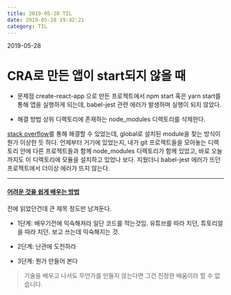 ```yaml
---
title: 2019-05-28 TIL
date: 2019-05-28 19:42:21
category: TIL
---
```

2019-05-28

# CRA로 만든 앱이 start되지 않을 때

- 문제점
create-react-app 으로 만든 프로젝트에서 npm start 혹은 yarn start를 통해 앱을 실행하게 되는데, babel-jest 관련 에러가 발생하며 실행이 되지 않았다.

- 해결 방법
상위 디렉토리에 존재하는 node_modules 디렉토리를 삭제한다.

[stack overflow](https://stackoverflow.com/questions/53089122/issue-with-babel-jest-dependency-when-running-npm-start-in-a-react-app/53093421)를 통해 해결할 수 있었는데,
global로 설치된 module을 찾는 방식이 뭔가 이상한 듯 하다.
언제부터 거기에 있었는지, 내가 git 프로젝트들을 모아놓는 디렉토리 안에 다른 프로젝트들과 함께 node_modules 디렉토리가 함께 있었고, 바로 오늘까지도 이 디렉토리에 모듈을 설치하고 있었나 보다.
지웠더니 babel-jest 에러가 뜨던 프로젝트에서 더이상 에러가 뜨지 않는다.


---

#### [어려운 것을 쉽게 배우는 방법](http://www.moreagile.net/2016/02/learning-new-stuff.html)
전에 읽었던건데 큰 제목 정도만 남겨둔다.

- 1단계: 배우기전에 익숙해져라
일단 코드를 적는것임. 유튜브를 따라 치던, 튜토리얼을 따라 치던. 보고 쓰는데 익숙해지는 것.

- 2단계: 난관에 도전하라

- 3단계: 뭔가 만들어 본다
> 기술을 배우고 나서도 무언가를 만들지 않는다면 그건 진정한 배움이라 할 수 없습니다.
<!--stackedit_data:
eyJoaXN0b3J5IjpbMTg0MjY2MDQ2NCwtMTg1MjY4MzYyMiwtND
MwNzM3MTk3XX0=
-->